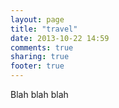 ```yaml
---
layout: page
title: "travel"
date: 2013-10-22 14:59
comments: true
sharing: true
footer: true
---
```

Blah blah blah